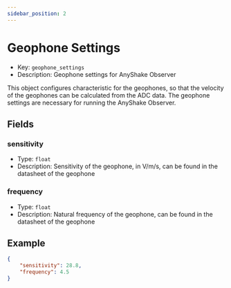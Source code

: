 ```yaml
---
sidebar_position: 2
---
```


# Geophone Settings

 - Key: `geophone_settings`
 - Description: Geophone settings for AnyShake Observer

This object configures characteristic for the geophones, so that the velocity of the geophones can be calculated from the ADC data. The geophone settings are necessary for running the AnyShake Observer.

## Fields


### sensitivity

 - Type: `float`
 - Description: Sensitivity of the geophone, in V/m/s, can be found in the datasheet of the geophone

### frequency

 - Type: `float`
 - Description: Natural frequency of the geophone, can be found in the datasheet of the geophone

## Example

```json
{
    "sensitivity": 28.8,
    "frequency": 4.5
}
```